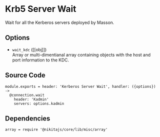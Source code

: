 
# Krb5 Server Wait

Wait for all the Kerberos servers deployed by Masson.

## Options

* `wait_kdc` ([[obj]])   
  Array or multi-dimentianal array containing objects with the host and port
  information to the KDC.

## Source Code

    module.exports = header: 'Kerberos Server Wait', handler: ({options}) ->
      @connection.wait
        header: 'Kadmin'
        servers: options.kadmin

## Dependencies

    array = require '@nikitajs/core/lib/misc/array'
